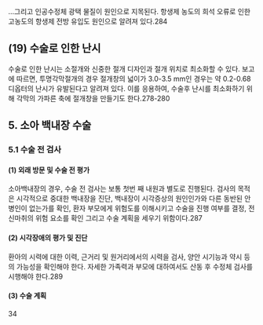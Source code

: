 ...그리고 인공수정체 광택 물질이 원인으로 지목된다. 항생제 농도의 희석 오류로 인한 고농도의 항생제 전방 유입도 원인으로 알려져 있다.284

## (19) 수술로 인한 난시
수술로 인한 난시는 소절개와 신중한 절개 디자인과 절개 위치로 최소화할 수 있다. 보고에 따르면, 투명각막절개의 경우 절개창의 넓이가 3.0-3.5 mm인 경우는 약 0.2-0.68 디옵터의 난시가 유발된다고 알려져 있다. 이를 응용하여, 수술후 난시를 최소화하기 위해 각막의 가파른 축에 절개창을 만들기도 한다.278-280

## 5. 소아 백내장 수술

### 5.1 수술 전 검사

#### (1) 외래 방문 및 수술 전 평가
소아백내장의 경우, 수술 전 검사는 보통 첫번 째 내원과 별도로 진행된다. 검사의 목적은 시각적으로 중대한 백내장을 진단, 백내장이 시각증상의 원인인가와 다른 동반된 안병인이 없는가를 확인, 환자 부모에게 위험도를 이해시키고 수술을 진행 여부를 결정, 전신마취의 위험 요소를 확인 그리고 수술 계획을 세우기 위함이다.287

#### (2) 시각장애의 평가 및 진단
환아의 시력에 대한 이력, 근거리 및 원거리에서의 시력을 검사, 양안 시기능과 약시 등의 가능성을 확인해야 한다. 자세한 가족력과 부모에 대하여서도 산동 후 수정체 검사를 시행해야 한다.289

#### (3) 수술 계획

<PAGE>34